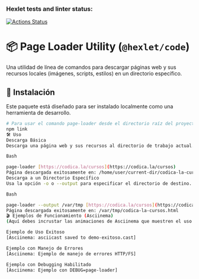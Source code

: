 ### Hexlet tests and linter status:
[![Actions Status](https://github.com/Dsx-Dev/fullstack-javascript-project-138/actions/workflows/hexlet-check.yml/badge.svg)](https://github.com/Dsx-Dev/fullstack-javascript-project-138/actions)

# 📦 Page Loader Utility (`@hexlet/code`)

Una utilidad de línea de comandos para descargar páginas web y sus recursos locales (imágenes, scripts, estilos) en un directorio específico.

## 🚀 Instalación

Este paquete está diseñado para ser instalado localmente como una herramienta de desarrollo.

```bash
# Para usar el comando page-loader desde el directorio raíz del proyecto:
npm link
🛠️ Uso
Descarga Básica
Descarga una página web y sus recursos al directorio de trabajo actual.

Bash

page-loader [https://codica.la/cursos](https://codica.la/cursos)
Página descargada exitosamente en: /home/user/current-dir/codica-la-cursos.html
Descarga a un Directorio Específico
Usa la opción -o o --output para especificar el directorio de destino.

Bash

page-loader --output /var/tmp [https://codica.la/cursos](https://codica.la/cursos)
Página descargada exitosamente en: /var/tmp/codica-la-cursos.html
🎬 Ejemplos de Funcionamiento (Asciinema)
(Aquí debes incrustar las animaciones de Asciinema que muestren el uso exitoso, el manejo de errores y el registro de logs, como se requiere en las tareas).

Ejemplo de Uso Exitoso
[Asciinema: asciicast saved to demo-exitoso.cast]

Ejemplo con Manejo de Errores
[Asciinema: Ejemplo de manejo de errores HTTP/FS]

Ejemplo con Debugging Habilitado
[Asciinema: Ejemplo con DEBUG=page-loader]